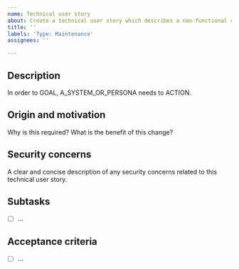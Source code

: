 ```yaml
---
name: Technical user story
about: Create a technical user story which describes a non-functional change to the application.
title: ''
labels: 'Type: Maintenance'
assignees: ''

---
```


## Description

In order to GOAL, A_SYSTEM_OR_PERSONA needs to ACTION.

## Origin and motivation

Why is this required? What is the benefit of this change?

## Security concerns

A clear and concise description of any security concerns related to this technical user story.

## Subtasks

- [ ] …

## Acceptance criteria

- [ ] …
